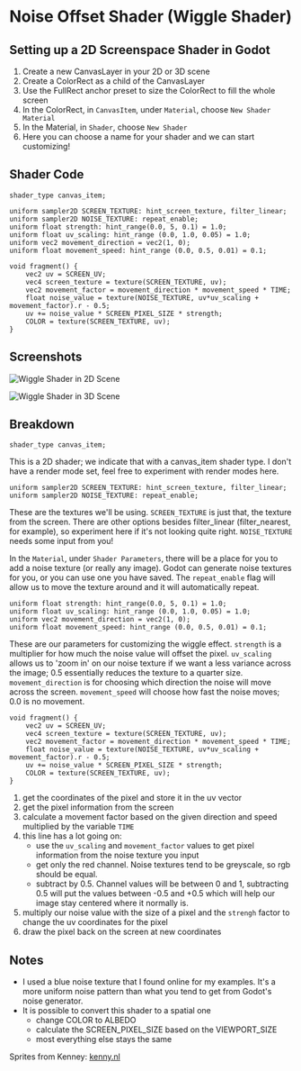 # Noise Offset Shader (Wiggle Shader)

## Setting up a 2D Screenspace Shader in Godot

1. Create a new CanvasLayer in your 2D or 3D scene
2. Create a ColorRect as a child of the CanvasLayer
3. Use the FullRect anchor preset to size the ColorRect to fill the whole screen
4. In the ColorRect, in `CanvasItem`, under `Material`, choose `New Shader Material`
5. In the Material, in `Shader`, choose `New Shader`
6. Here you can choose a name for your shader and we can start customizing!

## Shader Code

```
shader_type canvas_item;

uniform sampler2D SCREEN_TEXTURE: hint_screen_texture, filter_linear;
uniform sampler2D NOISE_TEXTURE: repeat_enable;
uniform float strength: hint_range(0.0, 5, 0.1) = 1.0;
uniform float uv_scaling: hint_range (0.0, 1.0, 0.05) = 1.0;
uniform vec2 movement_direction = vec2(1, 0);
uniform float movement_speed: hint_range (0.0, 0.5, 0.01) = 0.1;

void fragment() {
	vec2 uv = SCREEN_UV;
	vec4 screen_texture = texture(SCREEN_TEXTURE, uv);
	vec2 movement_factor = movement_direction * movement_speed * TIME;
	float noise_value = texture(NOISE_TEXTURE, uv*uv_scaling + movement_factor).r - 0.5;
	uv += noise_value * SCREEN_PIXEL_SIZE * strength;
	COLOR = texture(SCREEN_TEXTURE, uv);
}
```

## Screenshots

![Wiggle Shader in 2D Scene](../screenshots/011_wiggle_shader_demo_2.gif)

![Wiggle Shader in 3D Scene](../screenshots/012_wiggle_shader_demo_4.gif)

## Breakdown

```
shader_type canvas_item;
```

This is a 2D shader; we indicate that with a canvas_item shader type. I don't have a render mode set, feel free to experiment with render modes here.

```
uniform sampler2D SCREEN_TEXTURE: hint_screen_texture, filter_linear;
uniform sampler2D NOISE_TEXTURE: repeat_enable;
```

These are the textures we'll be using. `SCREEN_TEXTURE` is just that, the texture from the screen. There are other options besides filter_linear (filter_nearest, for example), so experiment here if it's not looking quite right. `NOISE_TEXTURE` needs some input from you!

In the `Material`, under `Shader Parameters`, there will be a place for you to add a noise texture (or really any image). Godot can generate noise textures for you, or you can use one you have saved. The `repeat_enable` flag will allow us to move the texture around and it will automatically repeat.

```
uniform float strength: hint_range(0.0, 5, 0.1) = 1.0;
uniform float uv_scaling: hint_range (0.0, 1.0, 0.05) = 1.0;
uniform vec2 movement_direction = vec2(1, 0);
uniform float movement_speed: hint_range (0.0, 0.5, 0.01) = 0.1;
```

These are our parameters for customizing the wiggle effect. `strength` is a multiplier for how much the noise value will offset the pixel. `uv_scaling` allows us to 'zoom in' on our noise texture if we want a less variance across the image; 0.5 essentially reduces the texture to a quarter size. `movement_direction` is for choosing which direction the noise will move across the screen. `movement_speed` will choose how fast the noise moves; 0.0 is no movement.

```
void fragment() {
	vec2 uv = SCREEN_UV;
	vec4 screen_texture = texture(SCREEN_TEXTURE, uv);
	vec2 movement_factor = movement_direction * movement_speed * TIME;
	float noise_value = texture(NOISE_TEXTURE, uv*uv_scaling + movement_factor).r - 0.5;
	uv += noise_value * SCREEN_PIXEL_SIZE * strength;
	COLOR = texture(SCREEN_TEXTURE, uv);
}
```

1. get the coordinates of the pixel and store it in the uv vector
2. get the pixel information from the screen
3. calculate a movement factor based on the given direction and speed multiplied by the variable `TIME`
4. this line has a lot going on:
   - use the `uv_scaling` and `movement_factor` values to get pixel information from the noise texture you input
   - get only the red channel. Noise textures tend to be greyscale, so rgb should be equal.
   - subtract by 0.5. Channel values will be between 0 and 1, subtracting 0.5 will put the values between -0.5 and +0.5 which will help our image stay centered where it normally is.
5. multiply our noise value with the size of a pixel and the `strengh` factor to change the uv coordinates for the pixel
6. draw the pixel back on the screen at new coordinates

## Notes

- I used a blue noise texture that I found online for my examples. It's a more uniform noise pattern than what you tend to get from Godot's noise generator.
- It is possible to convert this shader to a spatial one
  - change COLOR to ALBEDO
  - calculate the SCREEN_PIXEL_SIZE based on the VIEWPORT_SIZE
  - most everything else stays the same

Sprites from Kenney: [kenny.nl](kenney.nl)
